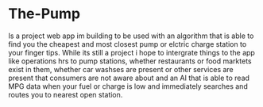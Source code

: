 # The-Pump
Is a project web app im building to be used with an algorithm that is able to find you the cheapest and most closest pump or elctric charge station to your finger tips. While its still a project i hope to intergrate things to the app like operations hrs to pump stations, whether restaurants or food marktets exist in them, whether car washses are present or other services are present that consumers are not aware about and an AI that is able to read MPG data when your fuel or charge is low and immediately searches and routes you to nearest open station. 
